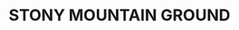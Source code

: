 ---
title: "STONY MOUNTAIN GROUND"
price: "TBA"
desc: "Opis nije dostupan"
img_path: "/assets/img/A.MIG-8351.jpg"
brand: AMMO
available: true
cat: "dioramas"
subcat: "GRASS MATS"
subsubcat: "SS"
---
